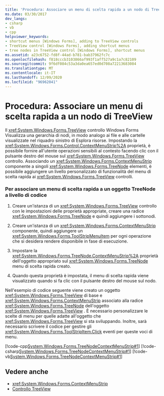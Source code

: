 ```yaml
---
title: 'Procedura: Associare un menu di scelta rapida a un nodo di TreeView'
ms.date: 03/30/2017
dev_langs:
- csharp
- vb
- cpp
helpviewer_keywords:
- shortcut menus [Windows Forms], adding to TreeView controls
- TreeView control [Windows Forms], adding shortcut menus
- tree nodes in TreeView control [Windows Forms], shortcut menus
ms.assetid: a23c6752-fd8f-44ad-b781-bab37962fc7c
ms.openlocfilehash: f818cccb3103866af993f1aff527a9c1a7c82109
ms.sourcegitcommit: 9f6df084c53a3da0ea657ed0d708a72213683084
ms.translationtype: MT
ms.contentlocale: it-IT
ms.lasthandoff: 12/09/2020
ms.locfileid: "96962041"
---
```

# <a name="how-to-attach-a-shortcut-menu-to-a-treeview-node"></a>Procedura: Associare un menu di scelta rapida a un nodo di TreeView
Il <xref:System.Windows.Forms.TreeView> controllo Windows Forms Visualizza una gerarchia di nodi, in modo analogo ai file e alle cartelle visualizzate nel riquadro sinistro di Esplora risorse. Impostando la <xref:System.Windows.Forms.Control.ContextMenuStrip%2A> proprietà, è possibile fornire all'utente operazioni sensibili al contesto facendo clic con il pulsante destro del mouse sul <xref:System.Windows.Forms.TreeView> controllo. Associando un <xref:System.Windows.Forms.ContextMenuStrip> componente a singoli <xref:System.Windows.Forms.TreeNode> elementi, è possibile aggiungere un livello personalizzato di funzionalità del menu di scelta rapida ai <xref:System.Windows.Forms.TreeView> controlli.  
  
### <a name="to-associate-a-shortcut-menu-with-a-treenode-programmatically"></a>Per associare un menu di scelta rapida a un oggetto TreeNode a livello di codice  
  
1. Creare un'istanza di un <xref:System.Windows.Forms.TreeView> controllo con le impostazioni delle proprietà appropriate, creare una radice <xref:System.Windows.Forms.TreeNode> e quindi aggiungere i sottonodi.  
  
2. Creare un'istanza di un <xref:System.Windows.Forms.ContextMenuStrip> componente, quindi aggiungere un <xref:System.Windows.Forms.ToolStripMenuItem> per ogni operazione che si desidera rendere disponibile in fase di esecuzione.  
  
3. Impostare la <xref:System.Windows.Forms.TreeNode.ContextMenuStrip%2A> proprietà dell'oggetto appropriato sul <xref:System.Windows.Forms.TreeNode> menu di scelta rapida creato.  
  
4. Quando questa proprietà è impostata, il menu di scelta rapida viene visualizzato quando si fa clic con il pulsante destro del mouse sul nodo.  
  
 Nell'esempio di codice seguente viene creato un oggetto <xref:System.Windows.Forms.TreeView> di base e <xref:System.Windows.Forms.ContextMenuStrip> associato alla radice <xref:System.Windows.Forms.TreeNode> dell'oggetto <xref:System.Windows.Forms.TreeView> . È necessario personalizzare le scelte di menu per quelle adatte all'oggetto che <xref:System.Windows.Forms.TreeView> si sta sviluppando. Inoltre, sarà necessario scrivere il codice per gestire gli <xref:System.Windows.Forms.ToolStripItem.Click> eventi per queste voci di menu.  
  
 [!code-cpp[System.Windows.Forms.TreeNodeContextMenuStrip#1](~/samples/snippets/cpp/VS_Snippets_Winforms/system.windows.forms.TreeNodeContextMenuStrip/cpp/Form1.cpp#1)]
 [!code-csharp[System.Windows.Forms.TreeNodeContextMenuStrip#1](~/samples/snippets/csharp/VS_Snippets_Winforms/system.windows.forms.TreeNodeContextMenuStrip/CS/Form1.cs#1)]
 [!code-vb[System.Windows.Forms.TreeNodeContextMenuStrip#1](~/samples/snippets/visualbasic/VS_Snippets_Winforms/system.windows.forms.TreeNodeContextMenuStrip/VB/Form1.vb#1)]  
  
## <a name="see-also"></a>Vedere anche

- <xref:System.Windows.Forms.ContextMenuStrip>
- [Controllo TreeView](treeview-control-windows-forms.md)
